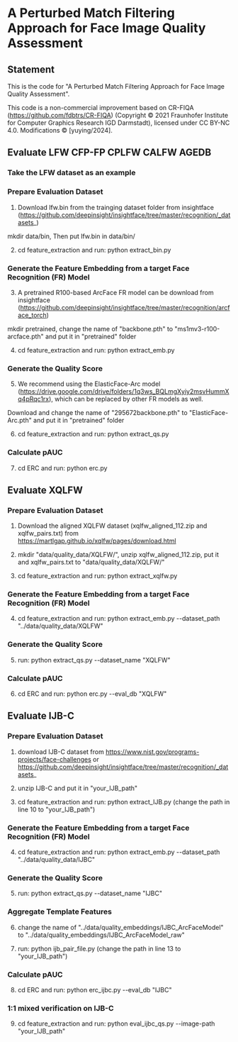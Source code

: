 # A Perturbed Match Filtering Approach for Face Image Quality Assessment #

## Statement ##
This is the code for "A Perturbed Match Filtering Approach for Face Image Quality Assessment".

This code is a non-commercial improvement based on CR-FIQA (https://github.com/fdbtrs/CR-FIQA) (Copyright © 2021 Fraunhofer Institute for Computer Graphics Research IGD Darmstadt), licensed under CC BY-NC 4.0. Modifications © [yuying/2024].  



## Evaluate  LFW CFP-FP CPLFW CALFW AGEDB ##
### Take the LFW dataset as an example ###

###  Prepare Evaluation Dataset ###
1. Download lfw.bin from the trainging dataset folder from insightface (https://github.com/deepinsight/insightface/tree/master/recognition/_datasets_)

mkdir data/bin, Then put lfw.bin in data/bin/

2. cd feature_extraction and run: python extract_bin.py 


###  Generate the Feature Embedding from a target Face Recognition (FR) Model ###
3. A pretrained R100-based ArcFace FR model can be download from insightface (https://github.com/deepinsight/insightface/tree/master/recognition/arcface_torch)

mkdir pretrained, change the name of "backbone.pth" to "ms1mv3-r100-arcface.pth" and put it in "pretrained" folder

4. cd feature_extraction and run: python extract_emb.py 


###  Generate the Quality Score ###
5. We recommend using the ElasticFace-Arc model (https://drive.google.com/drive/folders/1q3ws_BQLmgXyiy2msvHummXq4pRqc1rx), which can be replaced by other FR models as well.

Download and change the name of "295672backbone.pth" to "ElasticFace-Arc.pth"  and put it in "pretrained" folder

6. cd feature_extraction and run: python extract_qs.py 

### Calculate pAUC ###

7. cd ERC and run: python erc.py





## Evaluate XQLFW ##

###  Prepare Evaluation Dataset ###
1. Download the aligned XQLFW dataset (xqlfw_aligned_112.zip and xqlfw_pairs.txt) from https://martlgap.github.io/xqlfw/pages/download.html

2. mkdir "data/quality_data/XQLFW/", unzip xqlfw_aligned_112.zip, put it and xqlfw_pairs.txt to "data/quality_data/XQLFW/"

3. cd feature_extraction and run: python extract_xqlfw.py

###  Generate the Feature Embedding from a target Face Recognition (FR) Model ###
4. cd feature_extraction and run: python extract_emb.py --dataset_path "../data/quality_data/XQLFW"

### Generate the Quality Score ###
5. run: python extract_qs.py --dataset_name "XQLFW"

### Calculate pAUC ###
6. cd ERC and run: python erc.py --eval_db "XQLFW"




## Evaluate IJB-C ##

###  Prepare Evaluation Dataset ###
1. download IJB-C dataset from https://www.nist.gov/programs-projects/face-challenges or https://github.com/deepinsight/insightface/tree/master/recognition/_datasets_

2. unzip IJB-C and put it in "your_IJB_path"

3. cd feature_extraction and run: python extract_IJB.py (change the path in line 10 to "your_IJB_path")

###  Generate the Feature Embedding from a target Face Recognition (FR) Model ###
4. cd feature_extraction and run: python extract_emb.py --dataset_path "../data/quality_data/IJBC"

### Generate the Quality Score ###
5. run: python extract_qs.py --dataset_name "IJBC"

### Aggregate Template Features ###
6. change the name of "../data/quality_embeddings/IJBC_ArcFaceModel" to "../data/quality_embeddings/IJBC_ArcFaceModel_raw"

7. run: python ijb_pair_file.py (change the path in line 13 to "your_IJB_path")

### Calculate pAUC ###
8. cd ERC and run: python erc_ijbc.py --eval_db "IJBC"

### 1:1 mixed verification on IJB-C ###
9. cd feature_extraction and run: python eval_ijbc_qs.py --image-path "your_IJB_path"

